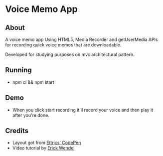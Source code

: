 # Voice Memo App

## About

A voice memo app Using HTML5, Media Recorder and getUserMedia APIs for recording quick voice memos that are downloadable.

Developed for studying purposes on mvc architectural pattern.

## Running

- npm ci && npm start

## Demo

- When you click start recording it'll record your voice and then play it after you're done.

## Credits

- Layout got from [Ettrics' CodePen](https://codepen.io/ettrics/pen/KpzzQZ)
- Video tutorial by [Erick Wendel](https://cursos.erickwendel.com.br/)
